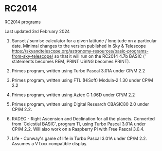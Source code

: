 # RC2014
RC2014 programs

Last updated 3rd February 2024

1. Sunset / sunrise calculator for a given latitude / longitude on a particular date. Minimal changes to the version published in Sky & Telescope https://skyandtelescope.org/astronomy-resources/basic-programs-from-sky-telescope/ so that it will run on the RC2014 4.7b BASIC (' statements becomes REM, PRINT USING becomes PRINT).

2. Primes program, written using Turbo Pascal 3.01A under CP/M 2.2

3. Primes program, written using FTL (HiSoft) Modula-2 1.30 under CP/M 2.2

4. Primes program, written using Aztec C 1.06D under CP/M 2.2

5. Primes program, written using Digital Research CBASIC80 2.0 under CP/M 2.2.

6. RADEC - Right Ascension and Declination for all the planets. Converted from 'Celestial BASIC', program 11, using Turbo Pascal 3.01A under CP/M 2.2. Will also work on a Raspberry Pi with Free Pascal 3.0.4.

7. Life - Conway's game of life in Turbo Pascal 3.01A under CP/M 2.2. Assumes a VTxxx compatible display.
